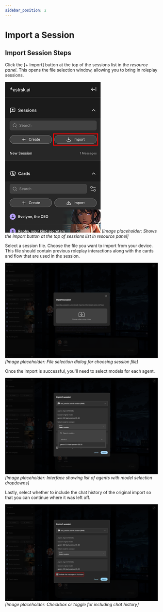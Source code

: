 ```yaml
---
sidebar_position: 2
---
```


# Import a Session

## Import Session Steps

Click the [+ Import] button at the top of the sessions list in the *resource panel*. This opens the file selection window, allowing you to bring in roleplay sessions.

![Import button](./images/import-button.png)
*[Image placeholder: Shows the import button at the top of sessions list in resource panel]*

Select a session file. Choose the file you want to import from your device. This file should contain previous roleplay interactions along with the cards and flow that are used in the session.

![File selection](./images/file-selection.png)
*[Image placeholder: File selection dialog for choosing session file]*

Once the import is successful, you'll need to select models for each agent.

![Agent model selection](./images/agent-model-selection.png)
*[Image placeholder: Interface showing list of agents with model selection dropdowns]*

Lastly, select whether to include the chat history of the original import so that you can continue where it was left off.

![Chat history option](./images/chat-history-option.png)
*[Image placeholder: Checkbox or toggle for including chat history]*